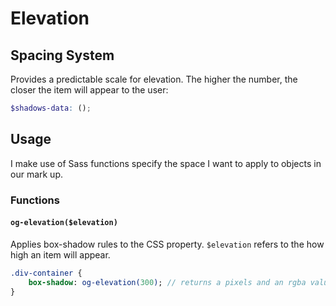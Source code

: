 # Elevation

## Spacing System

Provides a predictable scale for elevation. The higher the number, the closer the item will appear to the user:

```scss
$shadows-data: ();
```

## Usage

I make use of Sass functions specify the space I want to apply to objects in our mark up.

### Functions

#### `og-elevation($elevation)`

Applies box-shadow rules to the CSS property. `$elevation` refers to the how high an item will appear.

```sass
.div-container {
    box-shadow: og-elevation(300); // returns a pixels and an rgba value;
}
```
